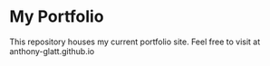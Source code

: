 # My Portfolio 

This repository houses my current portfolio site. Feel free to visit at anthony-glatt.github.io
